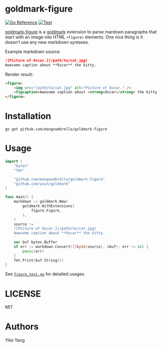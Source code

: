 # goldmark-figure

[![Go Reference](https://pkg.go.dev/badge/github.com/mangoumbrella/goldmark-figure.svg)](https://pkg.go.dev/github.com/mangoumbrella/goldmark-figure)
[![Test](https://github.com/mangoumbrella/goldmark-figure/actions/workflows/test.yml/badge.svg?event=push)](https://github.com/mangoumbrella/goldmark-figure/actions/workflows/test.yml/badge.svg?event=push)

[goldmark-figure](https://github.com/MangoUmbrella/goldmark-figure) is a
[goldmark](http://github.com/yuin/goldmark)
extension to parse mardown paragraphs that start with an image into HTML
`<figure>` elements. One nice thing is it doesn't use any new markdown
syntaxes.

Example markdown source:

```md
![Picture of Oscar.](/path/to/cat.jpg)
Awesome caption about **Oscar** the kitty.
```

Render result:

```html
<figure>
    <img src="/path/to/cat.jpg" alt="Picture of Oscar." />
    <figcaption>Awesome caption about <strong>Oscar</strong> the kitty.</figcaption>
</figure>
```

# Installation

```
go get github.com/mangoumbrella/goldmark-figure
```

# Usage

```go
import (
    "bytes"
    "fmt"

    "github.com/mangoumbrella/goldmark-figure"
    "github.com/yuin/goldmark"
)

func main() {
    markdown := goldmark.New(
        goldmark.WithExtensions(
            figure.Figure,
        ),
    )
    source := `
    ![Picture of Oscar.](/path/to/cat.jpg)
    Awesome caption about **Oscar** the kitty.
    `
    var buf bytes.Buffer
    if err := markdown.Convert([]byte(source), &buf); err != nil {
        panic(err)
    }
    fmt.Print(buf.String())
}
```

See [`figure_test.go`](/figure_test.go) for detailed usages.

# LICENSE

MIT

# Authors

Yilei Yang

